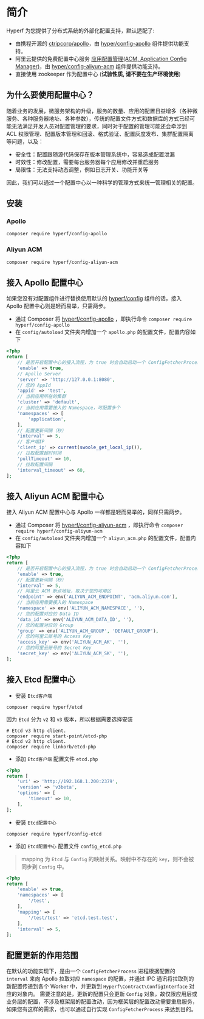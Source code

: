 # 简介

Hyperf 为您提供了分布式系统的外部化配置支持，默认适配了:

- 由携程开源的 [ctripcorp/apollo](https://github.com/ctripcorp/apollo)，由 [hyper/config-apollo](https://github.com/hyperf/config-apollo) 组件提供功能支持。
- 阿里云提供的免费配置中心服务 [应用配置管理(ACM, Application Config Manager)](https://help.aliyun.com/product/59604.html)，由 [hyper/config-aliyun-acm](https://github.com/hyperf/config-aliyun-acm) 组件提供功能支持。
- 直接使用 zookeeper 作为配置中心 (**试验性质, 请不要在生产环境使用**)

## 为什么要使用配置中心？

随着业务的发展，微服务架构的升级，服务的数量、应用的配置日益增多（各种微服务、各种服务器地址、各种参数），传统的配置文件方式和数据库的方式已经可能无法满足开发人员对配置管理的要求，同时对于配置的管理可能还会牵涉到 ACL 权限管理、配置版本管理和回滚、格式验证、配置灰度发布、集群配置隔离等问题，以及：

- 安全性：配置跟随源代码保存在版本管理系统中，容易造成配置泄漏
- 时效性：修改配置，需要每台服务器每个应用修改并重启服务
- 局限性：无法支持动态调整，例如日志开关、功能开关等

因此，我们可以通过一个配置中心以一种科学的管理方式来统一管理相关的配置。

## 安装

### Apollo

```bash
composer require hyperf/config-apollo
```

### Aliyun ACM

```bash
composer require hyperf/config-aliyun-acm
```

## 接入 Apollo 配置中心

如果您没有对配置组件进行替换使用默认的 [hyperf/config](https://github.com/hyperf/config) 组件的话，接入 Apollo 配置中心则是轻而易举，只需两步。
- 通过 Composer 将 [hyperf/config-apollo](https://github.com/hyperf/config-apollo) ，即执行命令 `composer require hyperf/config-apollo`
- 在 `config/autoload` 文件夹内增加一个 `apollo.php` 的配置文件，配置内容如下

```php
<?php
return [
    // 是否开启配置中心的接入流程，为 true 时会自动启动一个 ConfigFetcherProcess 进程用于更新配置
    'enable' => true,
    // Apollo Server
    'server' => 'http://127.0.0.1:8080',
    // 您的 AppId
    'appid' => 'test',
    // 当前应用所在的集群
    'cluster' => 'default',
    // 当前应用需要接入的 Namespace，可配置多个
    'namespaces' => [
        'application',
    ],
    // 配置更新间隔（秒）
    'interval' => 5,
    // 客户端IP
    'client_ip' => current(swoole_get_local_ip()),
    // 拉取配置超时时间
    'pullTimeout' => 10,
    // 拉取配置间隔
    'interval_timeout' => 60,
];
```

## 接入 Aliyun ACM 配置中心

接入 Aliyun ACM 配置中心与 Apollo 一样都是轻而易举的，同样只需两步。
- 通过 Composer 将 [hyperf/config-aliyun-acm](https://github.com/hyperf/config-aliyun-acm) ，即执行命令 `composer require hyperf/config-aliyun-acm`
- 在 `config/autoload` 文件夹内增加一个 `aliyun_acm.php` 的配置文件，配置内容如下

```php
<?php
return [
    // 是否开启配置中心的接入流程，为 true 时会自动启动一个 ConfigFetcherProcess 进程用于更新配置
    'enable' => true,
    // 配置更新间隔（秒）
    'interval' => 5,
    // 阿里云 ACM 断点地址，取决于您的可用区
    'endpoint' => env('ALIYUN_ACM_ENDPOINT', 'acm.aliyun.com'),
    // 当前应用需要接入的 Namespace
    'namespace' => env('ALIYUN_ACM_NAMESPACE', ''),
    // 您的配置对应的 Data ID
    'data_id' => env('ALIYUN_ACM_DATA_ID', ''),
    // 您的配置对应的 Group
    'group' => env('ALIYUN_ACM_GROUP', 'DEFAULT_GROUP'),
    // 您的阿里云账号的 Access Key
    'access_key' => env('ALIYUN_ACM_AK', ''),
    // 您的阿里云账号的 Secret Key
    'secret_key' => env('ALIYUN_ACM_SK', ''),
];
```

## 接入 Etcd 配置中心

- 安装 `Etcd客户端`

```
composer require hyperf/etcd
```

因为 `Etcd` 分为 `v2` 和 `v3` 版本，所以根据需要选择安装

```
# Etcd v3 http client.
composer require start-point/etcd-php
# Etcd v2 http client.
composer require linkorb/etcd-php
```

- 添加 `Etcd客户端` 配置文件 `etcd.php`

```php
<?php
return [
    'uri' => 'http://192.168.1.200:2379',
    'version' => 'v3beta',
    'options' => [
        'timeout' => 10,
    ],
];
```

- 安装 `Etcd配置中心`

```
composer require hyperf/config-etcd
```

- 添加 `Etcd配置中心` 配置文件 `config_etcd.php`

> mapping 为 `Etcd` 与 `Config` 的映射关系。映射中不存在的 `key`，则不会被同步到 `Config` 中。

```php
<?php
return [
    'enable' => true,
    'namespaces' => [
        '/test',
    ],
    'mapping' => [
        '/test/test' => 'etcd.test.test',
    ],
    'interval' => 5,
];
```

## 配置更新的作用范围

在默认的功能实现下，是由一个 `ConfigFetcherProcess` 进程根据配置的 `interval` 来向 Apollo 拉取对应 `namespace` 的配置，并通过 IPC 通讯将拉取到的新配置传递到各个 Worker 中，并更新到 `Hyperf\Contract\ConfigInterface` 对应的对象内。
需要注意的是，更新的配置只会更新 `Config` 对象，故仅限应用层或业务层的配置，不涉及框架层的配置改动，因为框架层的配置改动需要重启服务，如果您有这样的需求，也可以通过自行实现 `ConfigFetcherProcess` 来达到目的。